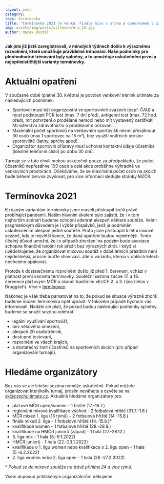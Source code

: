```yaml
---
layout: post
category: 
tags: terminovka
title: "Termínovka 2021 je venku. Finále mixu v srpnu a open/women v září"
img: assets/img/posts/uzitecne/hra_10.jpg
author: Marek Dostál
---
```


**Jak jste již jistě zaregistrovali, v minulých týdnech došlo k výraznému rozvolnění, které umožňuje pravidelné trénování. Naše podmínky pro plnohodnotné trénování byly splněny, a to umožňuje uskutečnění první a nejoptimističtější varianty termínovky.**

# Aktuální opatření

V současné době (platné 30. května) je povolen venkovní trénink ultimate za následujících podmínek:

- Sportovci musí být organizováni ve sportovních svazech (např. ČAU) a musí podstoupit PCR test (max. 7 dní před), antigenní test (max. 72 hod. před), mít potvrzení o prodělané nemoci nebo mít vystavený certifikát Ministerstva zdravotnictví o prodělaném očkování.
- Maximální počet sportovců na venkovním sportovišti nesmí přesáhnout 30 osob (max 1 sportovec na 15 m²), bez využití vnitřních prostor sportoviště (šatny, sprchy apod).
- Organizátor sportovní přípravy musí uchovat kontaktní údaje účastníka (ideálně telefonní číslo) po dobu 30 dnů.

Turnaje se v tuto chvíli mohou uskutečnit pouze za předpokladu, že počet účastníků nepřesáhne 100 osob a celá akce proběhne výhradně ve venkovních prostorách. Očekáváme, že se maximální počet osob na akcích bude během června zvyšovat, pro více informací sledujte stránky MZČR.

# Termínovka 2021

K různým variantám termínovky jsme museli přistoupit kvůli právě probíhající pandemii. Naším hlavním úkolem bylo zajistit, že i v tom nejhorším scénáři budeme schopni odehrát alespoň některé soutěže. Velmi pragmatickým důvodem je i výběr příspěvků, jenž je podmíněn uskutečněním alespoň jedné soutěže. Proto jsme přistoupili k letní mixové sezóně, kdy je největší šance, že daná opatření budou nejmírnější. Tento účelný důvod umožní, že i v případě zhoršení na podzim bude asociace schopna finančně letošní rok přežít bez výrazných ztrát. I když si uvědomujeme, že organizovat mixovou soutěž v době letních prázdnin není nejideálnější, prosím buďte shovívaví. Jde o variantu, kterou v dalších letech nechceme opakovat.

Protože k dostatečnému rozvolnění došlo již před 1. červnem, vchází v platnost první varianta termínovky. Soutěžní sezóna začne 17. a 18. července plážovými MČR a skončí tradičním xEUCF 2. a 3. října (letos v Bruggách). Více v [termínovce](https://docs.google.com/spreadsheets/d/1zQh8mB95bqjWr4j5GKx3OVeSZK2IAotKimoGYCXpMyE/edit#gid=1666799051).

Nakonec je však třeba pamatovat na to, že pokud se situace výrazně zhorší, budeme nuceni termínovku opět upravit. V takovém případě bychom vás informovali. Nadále ale platí, že pokud budou následující podmínky splněny, budeme se snažit sezónu odehrát:
- legální využívání sportovišť,
- bez věkového omezení,
- alespoň 20 osob/trénink,
- dostupné testování,
- rozvolnění ve všech krajích,
- a dostatečný limit účastníků na sportovních akcích (pro případ organizování turnajů).

# Hledáme organizátory

Bez vás se ale letošní sezóna nemůže uskutečnit. Pokud můžete organizovat kterýkoliv turnaj, prosím neváhejte a ozvěte se na [sk@czechultimate.cz](mailto:@sk@czechultimate.cz). Aktuálně hledáme organizátory pro:

- plážové MČR open/women - 1 hřiště (17.-18.7.)
- regionální mixová kvalifikace východ - 2 fotbalová hřiště (31.7.-1.8.)
- MČR mixed 1. liga (16 týmů) - 2 fotbalová hřiště (14.-15.8.)
- finále mixed 2. liga - 1 fotbalové hřiště (14.-15.8.)*
- kvalifikace women - 1 fotbalové hřiště (28.-29.8.)
- kvalifikace na HMČR juniorů (západ) - 1 hala (27.-28.12.)
- 3\. liga mix - 1 hala (8.-9.1.2022) 
- HMČR juniorů - 1 hala (22.-23.1.2022)
- kvalifikace o 1. ligu women nebo kvalifikace o 2. ligu open - 1 hala (5.-6.2.2022)
- 2\. liga women nebo 2. liga open - 1 hala (26.-27.2.2022)

\* *Pokud se do mixové soutěže na trávě přihlásí 24 a více týmů.*

Všem doposud přihlášeným organizátorům děkujeme.
